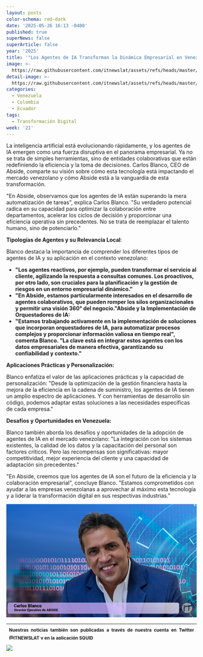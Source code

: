 ```yaml
---
layout: posts
color-schema: red-dark
date: '2025-05-26 16:13 -0400'
published: true
superNews: false
superArticle: false
year: '2025'
title: '"Los Agentes de IA Transforman la Dinámica Empresarial en Venezuela"'
image: >-
  https://raw.githubusercontent.com/itnewslat/assets/refs/heads/master/img/540x320/Carlos-Blanco-P.jpg
detail-image: >-
  https://raw.githubusercontent.com/itnewslat/assets/refs/heads/master/img/1024x680/Carlos-Blanco-G.jpg
categories:
  - Venezuela
  - Colombia
  - Ecuador
tags:
  - Transformación Digital
week: '21'
---
```

La inteligencia artificial está evolucionando rápidamente, y los agentes de IA emergen como una fuerza disruptiva en el panorama empresarial. Ya no se trata de simples herramientas, sino de entidades colaborativas que están redefiniendo la eficiencia y la toma de decisiones. Carlos Blanco, CEO de Abside, comparte su visión sobre cómo esta tecnología está impactando el mercado venezolano y cómo Abside está a la vanguardia de esta transformación.

"En Abside, observamos que los agentes de IA están superando la mera automatización de tareas", explica Carlos Blanco. "Su verdadero potencial radica en su capacidad para optimizar la colaboración entre departamentos, acelerar los ciclos de decisión y proporcionar una eficiencia operativa sin precedentes. No se trata de reemplazar el talento humano, sino de potenciarlo."

**Tipologías de Agentes y su Relevancia Local**:

Blanco destaca la importancia de comprender los diferentes tipos de agentes de IA y su aplicación en el contexto venezolano:

- **"Los agentes reactivos, por ejemplo, pueden transformar el servicio al cliente, agilizando la respuesta a consultas comunes. Los proactivos, por otro lado, son cruciales para la planificación y la gestión de riesgos en un entorno empresarial dinámico."**
- **"En Abside, estamos particularmente interesados en el desarrollo de agentes colaborativos, que pueden romper los silos organizacionales y permitir una visión 360° del negocio."Abside y la Implementación de Orquestadores de IA:**
- **"Estamos trabajando activamente en la implementación de soluciones que incorporan orquestadores de IA, para automatizar procesos complejos y proporcionar información valiosa en tiempo real", comenta Blanco. "La clave está en integrar estos agentes con los datos empresariales de manera efectiva, garantizando su confiabilidad y contexto."**

**Aplicaciones Prácticas y Personalización:**

Blanco enfatiza el valor de las aplicaciones prácticas y la capacidad de personalización:
"Desde la optimización de la gestión financiera hasta la mejora de la eficiencia en la cadena de suministro, los agentes de IA tienen un amplio espectro de aplicaciones. Y con herramientas de desarrollo sin código, podemos adaptar estas soluciones a las necesidades específicas de cada empresa."

**Desafíos y Oportunidades en Venezuela:**

Blanco también aborda los desafíos y oportunidades de la adopción de agentes de IA en el mercado venezolano:
"La integración con los sistemas existentes, la calidad de los datos y la capacitación del personal son factores críticos. Pero las recompensas son significativas: mayor competitividad, mejor experiencia del cliente y una capacidad de adaptación sin precedentes."

"En Abside, creemos que los agentes de IA son el futuro de la eficiencia y la colaboración empresarial", concluye Blanco. "Estamos comprometidos con ayudar a las empresas venezolanas a aprovechar al máximo esta tecnología y a liderar la transformación digital en sus respectivas industrias."

![](https://raw.githubusercontent.com/itnewslat/assets/refs/heads/master/img/540x320/Carlos-Blanco-P.jpg)

<table style="height: 42px;" width="569">
<tbody>
<tr>
<td style="text-align: justify;"><sub><strong>Nuestras noticias también son publicadas a través de nuestra cuenta en Twitter <a href="https://twitter.com/itnewslat?lang=es">@ITNEWSLAT</a> y en la aplicación <a href="https://squidapp.co/en/">SQUID</a></strong></sub></td>
</tr>
</tbody>
</table>

<img src="https://tracker.metricool.com/c3po.jpg?hash=56f88a41e39ab42c063cc51676587a04"/>